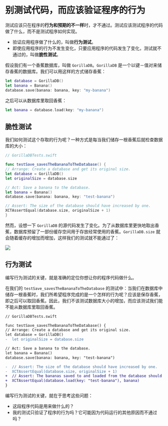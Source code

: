 # 别测试代码，而应该验证程序的行为

测试应该只在程序的**行为和预期的不一样**时，才不通过。测试应该测试程序的代码做了什么，而不是测试程序如何实现。

- 验证应用程序做了什么的，叫做**行为测试**。
- 即使应用程序的行为不发生变化，只要应用程序的代码发生了变化，测试就不通过的，叫做**脆性测试**。

假设我们有一个香蕉数据库，叫做 `GorillaDB`。`GorillaDB` 是一个以键－值对来储存香蕉的数据库。我们可以用这样的方式储存香蕉：

```swift
let database = GorillaDB()
let banana = Banana()
database.save(banana: banana, key: "my-banana")
```

之后可以从数据库里取回香蕉：

```swift
let banana = database.load(key: "my-banana")
```

## 脆性测试

我们如何测试这个存取的行为呢？一种方式是每当我们储存一根香蕉后就检查数据库的大小：

```swift
// GorillaDBTests.swift

func testSave_savesTheBananaToTheDatabase() {
// Arrange: Create a database and get its original size.
let database = GorillaDB()
let originalSize = database.size

// Act: Save a banana to the database.
let banana = Banana()
database.save(banana: banana, key: "test-banana")

// Assert: The size of the database should have increased by one.
XCTAssertEqual(database.size, originalSize + 1)
}
```

然而，设想一下 `GorillaDB` 的源代码发生了变化。为了从数据库里更快地取出香蕉，数据库预留了一部份缓存空间用于存放经常使用的香蕉。`GorillaDB.size` 就会随着缓存的增加而增加，这样我们的测试就不能通过了：

![](https://raw.githubusercontent.com/Quick/Assets/master/Screenshots/Screenshot_database_size_fail.png)

## 行为测试

编写行为测试的关键，就是准确的定位你想让你的程序代码做什么。

在我们的 `testSave_savesTheBananaToTheDatabase` 的测试中：当我们在数据库中储存一根香蕉时，我们所希望程序完成的是一个怎样的行为呢？应该是保存香蕉，即之后可以取回香蕉。因此，我们不该测试数据库大小的增加，而应该测试我们能不能从数据库里取回香蕉。

```diff
// GorillaDBTests.swift

func testSave_savesTheBananaToTheDatabase() {
// Arrange: Create a database and get its original size.
let database = GorillaDB()
-  let originalSize = database.size

// Act: Save a banana to the database.
let banana = Banana()
database.save(banana: banana, key: "test-banana")

-  // Assert: The size of the database should have increased by one.
-  XCTAssertEqual(database.size, originalSize + 1)
+  // Assert: The bananas saved to and loaded from the database should be the same.
+  XCTAssertEqual(database.load(key: "test-banana"), banana)
}
```

编写行为测试的关键，就在于思考这些问题：

- 这段程序代码是用来做什么的？
- 我的测试只验证了程序的行为吗？它可能因为代码运行的其他原因而不通过吗？
